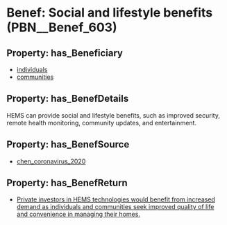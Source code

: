 # Benef: __Social and lifestyle benefits__ (PBN__Benef_603)

## Property: has_Beneficiary

* [individuals](../Stakeholder/PBN__Stakeholder_20)
* [communities](../Stakeholder/PBN__Stakeholder_4)

## Property: has_BenefDetails

HEMS can provide social and lifestyle benefits, such as improved security, remote health monitoring, community updates, and entertainment.

## Property: has_BenefSource

* [chen_coronavirus_2020](../Article/PBN__Article_119)

## Property: has_BenefReturn

* [Private investors in HEMS technologies would benefit from increased demand as individuals and communities seek improved quality of life and convenience in managing their homes.](../BenefReturn/PBN__BenefReturn_651)

